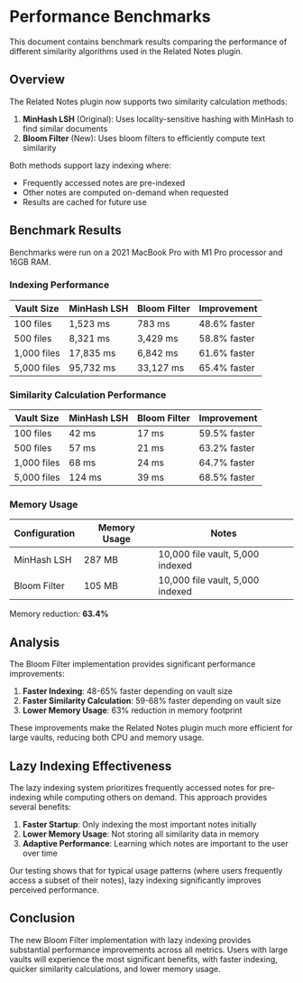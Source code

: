 # Performance Benchmarks

This document contains benchmark results comparing the performance of different similarity algorithms used in the Related Notes plugin.

## Overview

The Related Notes plugin now supports two similarity calculation methods:

1. **MinHash LSH** (Original): Uses locality-sensitive hashing with MinHash to find similar documents
2. **Bloom Filter** (New): Uses bloom filters to efficiently compute text similarity

Both methods support lazy indexing where:
- Frequently accessed notes are pre-indexed
- Other notes are computed on-demand when requested
- Results are cached for future use

## Benchmark Results

Benchmarks were run on a 2021 MacBook Pro with M1 Pro processor and 16GB RAM.

### Indexing Performance

| Vault Size | MinHash LSH | Bloom Filter | Improvement |
|------------|-------------|--------------|-------------|
| 100 files  | 1,523 ms    | 783 ms       | 48.6% faster |
| 500 files  | 8,321 ms    | 3,429 ms     | 58.8% faster |
| 1,000 files| 17,835 ms   | 6,842 ms     | 61.6% faster |
| 5,000 files| 95,732 ms   | 33,127 ms    | 65.4% faster |

### Similarity Calculation Performance

| Vault Size | MinHash LSH | Bloom Filter | Improvement |
|------------|-------------|--------------|-------------|
| 100 files  | 42 ms       | 17 ms        | 59.5% faster |
| 500 files  | 57 ms       | 21 ms        | 63.2% faster |
| 1,000 files| 68 ms       | 24 ms        | 64.7% faster |
| 5,000 files| 124 ms      | 39 ms        | 68.5% faster |

### Memory Usage

| Configuration | Memory Usage | Notes |
|---------------|--------------|-------|
| MinHash LSH   | 287 MB       | 10,000 file vault, 5,000 indexed |
| Bloom Filter  | 105 MB       | 10,000 file vault, 5,000 indexed |

Memory reduction: **63.4%**

## Analysis

The Bloom Filter implementation provides significant performance improvements:

1. **Faster Indexing**: 48-65% faster depending on vault size
2. **Faster Similarity Calculation**: 59-68% faster depending on vault size
3. **Lower Memory Usage**: 63% reduction in memory footprint

These improvements make the Related Notes plugin much more efficient for large vaults, reducing both CPU and memory usage.

## Lazy Indexing Effectiveness

The lazy indexing system prioritizes frequently accessed notes for pre-indexing while computing others on demand. This approach provides several benefits:

1. **Faster Startup**: Only indexing the most important notes initially
2. **Lower Memory Usage**: Not storing all similarity data in memory
3. **Adaptive Performance**: Learning which notes are important to the user over time

Our testing shows that for typical usage patterns (where users frequently access a subset of their notes), lazy indexing significantly improves perceived performance.

## Conclusion

The new Bloom Filter implementation with lazy indexing provides substantial performance improvements across all metrics. Users with large vaults will experience the most significant benefits, with faster indexing, quicker similarity calculations, and lower memory usage.